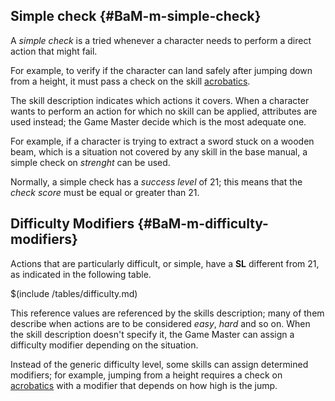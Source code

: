 ## Simple check {#BaM-m-simple-check}

A *simple check* is a tried whenever a character needs to perform a direct
action that might fail.

For example, to verify if the character can land safely after jumping down from a height, 
it must pass a check on the skill [acrobatics](#BaM-s-acrobatics).

The skill description indicates which actions it covers. When a character wants to perform
an action for which no skill can be applied, attributes are used instead; the Game Master
decide which is the most adequate one.

For example, if a character is trying to extract a sword stuck on a wooden beam, which is
a situation not covered by any skill in the base manual, a simple check on *strenght* can be
used.

Normally, a simple check has a *success level* of 21; this means that the *check score* must
be equal or greater than 21.

## Difficulty Modifiers {#BaM-m-difficulty-modifiers}

Actions that are particularly difficult, or simple, have a **SL** different from 21, as indicated in the
following table.

$(include /tables/difficulty.md)

This reference values are referenced by the skills description; many of them describe when actions
are to be considered *easy*, *hard* and so on. When the skill description doesn't specify it,
the Game Master can assign a difficulty modifier depending on the situation.

Instead of the generic difficulty level, some skills can assign determined modifiers;
for example, jumping from a height requires a check on [acrobatics](#BaM-s-acrobatis) with a
modifier that depends on how high is the jump.

